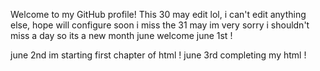 Welcome to my GitHub profile!
This 30 may edit lol, i can't edit anything else, hope will configure soon
i miss the 31 may im very sorry i shouldn't miss a day
so its a new month june welcome june 1st !

june 2nd im starting first chapter of html !
june 3rd completing my html !
